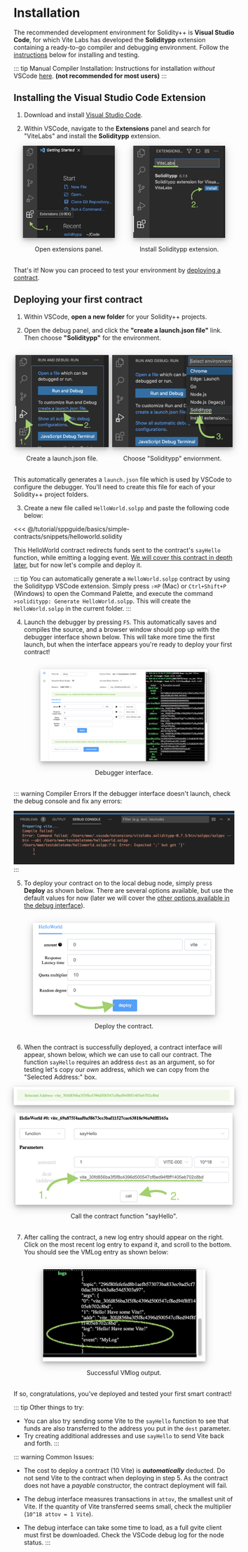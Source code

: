 # Installation
The recommended development environment for Solidity++ is **Visual Studio Code**, for which Vite Labs has developed the **Soliditypp** extension containing a ready-to-go compiler and debugging environment. Follow the [instructions](#installing-the-visual-studio-code-extension) below for installing and testing.<!--, or if you prefer, there is a [video guide]() for setting up the environment.-->

::: tip Manual Compiler Installation:
Instructions for installation *without* VSCode [here](https://docs.vite.org/go-vite/contract/debug.html#debugging-in-command-line).  **(not recommended for most users)**
:::

## Installing the Visual Studio Code Extension

1. Download and install [Visual Studio Code](https://code.visualstudio.com/).

2. Within VSCode, navigate to the **Extensions** panel and search for "ViteLabs" and install the **Soliditypp** extension.

<div style="height:15em; display: flex; justify-content: space-between;">
<div style="float:left;height:100%;margin:0 auto; text-align:center; box-shadow: 0 4px 8px 0 rgba(0, 0, 0, 0.2), 0 6px 20px 0 rgba(0, 0, 0, 0.19);"><img src="installation/install1.png" style="max-height: 100%; max-width: 100%; display: block; margin: 0; width: auto; height: auto;"><br>Open extensions panel.</div>
<div style="float:left;height:100%;margin:0 auto; text-align:center; box-shadow: 0 4px 8px 0 rgba(0, 0, 0, 0.2), 0 6px 20px 0 rgba(0, 0, 0, 0.19);"><img src="installation/install2.png" style="max-height: 100%; max-width: 100%; display: block; margin: 0; width: auto; height: auto;"><br>Install Soliditypp extension.</div>
</div>
<br><br><br>

That's it! Now you can proceed to test your environment by [deploying a contract](#deploying-your-first-contract).

## Deploying your first contract

1. Within VSCode, **open a new folder** for your Solidity++ projects.

2. Open the debug panel, and click the **"create a launch.json file"** link. Then choose **"Soliditypp"** for the environment.

<br>
<div style="height:15em; display: flex; justify-content: space-between;">
<div style="float:left;height:100%;margin:0 auto; text-align:center;box-shadow: 0 4px 8px 0 rgba(0, 0, 0, 0.2), 0 6px 20px 0 rgba(0, 0, 0, 0.19);"><img src="installation/install3.png" style="max-height: 100%; max-width: 100%; display: block; margin: 0; width: auto; height: auto;"><br>Create a launch.json file.</div>
<div style="float:left;height:100%;margin:0 auto; text-align:center;box-shadow: 0 4px 8px 0 rgba(0, 0, 0, 0.2), 0 6px 20px 0 rgba(0, 0, 0, 0.19);"><img src="installation/install4.png" style="max-height: 100%; max-width: 100%; display: block; margin: 0; width: auto; height: auto;"><br>Choose "Soliditypp" enviornment.</div>
</div>
<br><br><br>

This automatically generates a `launch.json` file which is used by VSCode to configure the debugger. You'll need to create this file for each of your Solidity++ project folders.


3. Create a new file called `HelloWorld.solpp` and paste the following code below:

<<< @/tutorial/sppguide/basics/simple-contracts/snippets/helloworld.solidity

 This HelloWorld contract redirects funds sent to the contract's `sayHello` function, while emitting a logging event. [We will cover this contract in depth later](../basics/simple-contracts/hello-world/), but for now let's compile and deploy it.


::: tip
You can automatically generate a `HelloWorld.solpp` contract by using the Soliditypp VSCode extension. Simply press `⇧⌘P` (Mac) or `Ctrl+Shift+P` (Windows) to open the Command Palette, and execute the command `>soliditypp: Generate HelloWorld.solpp`. This will create the `HelloWorld.solpp` in the current folder.
:::

4. Launch the debugger by pressing `F5`. This automatically saves and compiles the source, and a browser window should pop up with the debugger interface shown below. This will take more time the first launch, but when the interface appears you're ready to deploy your first contract!

<br>
<div style="height:15em; display: flex; justify-content: space-between;">
<div style="float:left;height:100%;margin:0 auto; text-align:center; box-shadow: 0 4px 8px 0 rgba(0, 0, 0, 0.2), 0 6px 20px 0 rgba(0, 0, 0, 0.19);"><img src="installation/debuginterface.png" style="max-height: 100%; max-width: 100%; display: block; margin: 0; width: auto; height: auto;"><br>Debugger interface.</div>
</div>
<br><br><br>

::: warning Compiler Errors
If the debugger interface doesn't launch, check the debug console and fix any errors:

![](installation/compileerror.png)
:::

5. To deploy your contract on to the local debug node, simply press **Deploy** as shown below. There are several options available, but use the default values for now (later we will cover the [other options available in the debug interface](../basics/debugger/)).

<br>
<div style="height:15em; display: flex; justify-content: space-between;">
<div style="float:left;height:100%;margin:0 auto; text-align:center; box-shadow: 0 4px 8px 0 rgba(0, 0, 0, 0.2), 0 6px 20px 0 rgba(0, 0, 0, 0.19);"><img src="installation/debugdeploy.png" style="max-height: 100%; max-width: 100%; display: block; margin: 0; width: auto; height: auto;"><br>Deploy the contract.</div>
</div>
<br><br><br>

6. When the contract is successfully deployed, a contract interface will appear, shown below, which we can use to call our contract. The function `sayHello` requires an address `dest` as an argument, so for testing let's copy our *own* address, which we can copy from the "Selected Address:" box.

<div style="height:3em; display: flex; justify-content: space-between;">
<div style="float:left;height:100%;margin:0 auto; text-align:center; box-shadow: 0 4px 8px 0 rgba(0, 0, 0, 0.2), 0 6px 20px 0 rgba(0, 0, 0, 0.19);"><img src="installation/debugaddress.png" style="max-height: 100%; max-width: 100%; display: block; margin: 0; width: auto; height: auto;"></div>
</div>

<br>
<div style="height:15em; display: flex; justify-content: space-between;">
<div style="float:left;height:100%;margin:0 auto; text-align:center; box-shadow: 0 4px 8px 0 rgba(0, 0, 0, 0.2), 0 6px 20px 0 rgba(0, 0, 0, 0.19);"><img src="installation/debuginteract.png" style="max-height: 100%; max-width: 100%; display: block; margin: 0; width: auto; height: auto;"><br>Call the contract function "sayHello".</div>
</div>
<br><br><br>

7. After calling the contract, a new log entry should appear on the right. Click on the most recent log entry to expand it, and scroll to the bottom. You should see the VMLog entry as shown below:

<br>
<div style="height:15em; display: flex; justify-content: space-between;">
<div style="float:left;height:100%;margin:0 auto; text-align:center; box-shadow: 0 4px 8px 0 rgba(0, 0, 0, 0.2), 0 6px 20px 0 rgba(0, 0, 0, 0.19);"><img src="installation/debuglog.png" style="max-height: 100%; max-width: 100%; display: block; margin: 0; width: auto; height: auto;"><br>Successful VMlog output.</div>
</div>
<br><br><br>

If so, congratulations, you've deployed and tested your first smart contract! 

::: tip Other things to try:
- You can also try sending some Vite to the `sayHello` function to see that funds are also transferred to the address you put in the `dest` parameter.
- Try creating additional addresses and use `sayHello` to send Vite back and forth.
:::


::: warning Common Issues:
- The cost to deploy a contract (10 Vite) is ***automatically*** deducted. Do not send Vite to the contract when deploying in step 5. As the contract does not have a *payable* constructor, the contract deployment will fail.

- The debug interface measures transactions in `attov`, the smallest unit of Vite. If the quantity of Vite transferred seems small, check the multiplier (`10^18 attov = 1 Vite`).

- The debug interface can take some time to load, as a full gvite client must first be downloaded. Check the VSCode debug log for the node status.
:::
